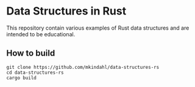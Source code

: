 # Data Structures in Rust

This repository contain various examples of Rust data structures and are
intended to be educational.

## How to build

``` shell
git clone https://github.com/mkindahl/data-structures-rs
cd data-structures-rs
cargo build
```
